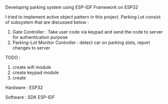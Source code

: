 Developing parking system using ESP-IDF Framework on ESP32

I tried to implement active object pattern in this project. Parking Lot consist of subsystem that are discussed below :

1. Gate Controller : Take user code via keypad and send the code to server for authentication purpose
2. Parking-Lot Monitor Controller : detect car on parking slots, report changes to server

TODO :
1. create wifi module
2. create keypad module
3. create 

Hardware :
ESP32 

Software :
SDK ESP-IDF

